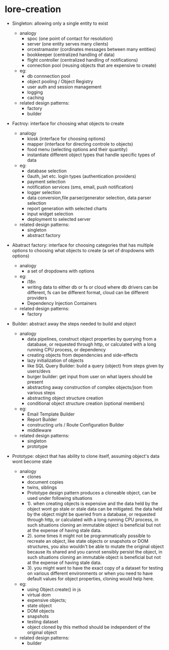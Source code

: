 # lore-creation

- Singleton: allowing only a single entity to exist 
	- analogy
		- spoc (one point of contact for resolution)
		- server (one entity serves many clients)
		- orcestramaster (cordinates messages between many entities)
		- bookkeeper (centralized handling of data)
		- flight controller (centralized handling of notifications)
  		- connection pool (reusing objects that are expensive to create)
	- eg: 
		- db connnection pool
		- object pooling /  Object Registry
		- user auth and session management
		- logging
		- caching
	- related design patterns:
		- factory
		- builder
		
- Factroy: interface for choosing what objects to create 
	- analogy
		- kiosk (interface for choosing options)
		- mapper (interface for directing controle to objects)
		- food menu (selecting options and their quantity)
		- instantiate different object types that handle specific types of data
	- eg:
		- database selection
		- 0auth, jwt etc. login types (authentication providers)
		- payment selection
		- notification services (sms, email, push notification)
		- logger selection
		- data conversion,file parser/generator selection, data parser selection
		- report generation with selected charts
		- input widget selection
		- deployment to selected server
	- related design patterns:
		- singleton
		- abstract factory
		
- Abatract factory: interface for choosing categories that has multiple options to choosing what objects to create (a set of dropdowns with options)
	- analogy
		- a set of dropdowns with options
	- eg:
		- i18n
		- writing data to either db or fs or cloud where db drivers can be different, fs can be different format, cloud can be different providers
		- Dependency Injection Containers		
	- related design patterns:
		- factory
	
- Builder: abstract away the steps needed to build and object
	- analogy
		- data pipelines, construct object properties by querying from a database, or requested through http, or calculated with a long running CPU process, or dependency
		- creating objects from dependencies and side-effects		
		- lazy initialization of objects
		- like SQL Query Builder: build a query (object) from steps given by users/devs
		- burger builder: get input from user on what layers should be present		
		- abstracting away construction of complex objects/json from various steps
		- abstracting object structure creation
		- conditional object structure creation (optional members)
	- eg:
		- Email Template Builder
		- Report Builder		
		- constructing urls / Route Configuration Builder
		- middleware
	- related design patterns:
		- singleton
		- prototype
	
- Prototype: object that has ability to clone itself, assuming object's data wont become stale
	- analogy
		- clones
		- document copies
		- twins, siblings
		- Prototype design pattern produces a cloneable object, can be used under following situations
		- 1). when creating objects is expensive and the data held by the object wont go stale or stale data can be mitigated. the data held by the object might be queried from a database, or requested through http, or calculated with a long running CPU process, in such situations cloning an immutable object is beneficial but not at the expense of having stale data.
		- 2). some times it might not be programmatically possible to recreate an object, like state objects or snapshots or DOM structures, you also wouldn't be able to mutate the original object because its shared and you cannot sensibly persist the object, in such situations cloning an immutable object is beneficial but not at the expense of having stale data.
		- 3). you might want to have the exact copy of a dataset for testing on various different environments or when you need to have default values for object properties, cloning would help here.
	- eg:
		- using Object.create() in js
		- virtual dom
		- expensive objects; 
		- state object
		- DOM objects
		- snapshots
		- testing dataset
		- object cloned by this method should be independent of the original object 
	- related design patterns:
		- builder
